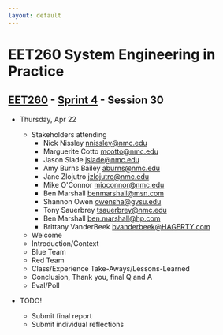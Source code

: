 ```yaml
---
layout: default
---
```


# EET260 System Engineering in Practice

## [EET260](../../) - [Sprint 4](../) - Session 30


- Thursday, Apr 22
    - Stakeholders attending
        - Nick Nissley <nnissley@nmc.edu>
        - Marguerite Cotto <mcotto@nmc.edu>
        - Jason Slade <jslade@nmc.edu>
        - Amy Burns Bailey <aburns@nmc.edu>
        - Jane Zlojutro <jzlojutro@nmc.edu>
        - Mike O'Connor <mioconnor@nmc.edu>
        - Ben Marshall <benmarshall@msn.com>
        - Shannon Owen <owensha@gvsu.edu>
        - Tony Sauerbrey <tsauerbrey@nmc.edu>
        - Ben Marshall <ben.marshall@hp.com>
        - Brittany VanderBeek <bvanderbeek@HAGERTY.com>
    - Welcome 
    - Introduction/Context
    - Blue Team
    - Red Team
    - Class/Experience Take-Aways/Lessons-Learned
    - Conclusion, Thank you, final Q and A
    - Eval/Poll

- TODO!
    - Submit final report
    - Submit individual reflections


